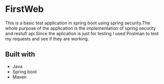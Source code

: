 # FirstWeb
This is a basic test application  in spring boot using spring security.The whole purpose of the application is the implementation
of spring security and restufl api.Since the aplication is just for testing I used Postman to test my requests and see if they are working.

## Built with
* Java
* Spring boot
* Maven
